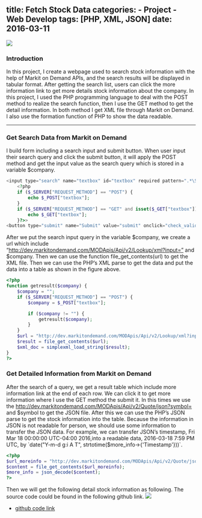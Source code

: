 title: Fetch Stock Data
categories:
    - Project
    - Web Develop
tags: [PHP, XML, JSON]
date: 2016-03-11
---
![](https://farm2.staticflickr.com/1501/25827795981_835ee7fb4b_z.jpg)

### Introduction
In this project, I create a webpage used to search stock information with the help of Markit on Demand APIs, and the search results will be displayed in tabular format. After getting the search list, users can click the more information link to get more details stock information about the company.  In this project, I used the PHP programming language to deal with the POST method to realize the search function, then I use the GET method to get the detail information. In both method I get XML file through Markit on Demand. I also use the formation function of PHP to show the data readable.
<!-- more -->
----

### Get Search Data from Markit on Demand
I build form including a search input and submit button. When user input their search query and click the submit button, it will apply the POST method and get the input value as the search query which is stored in a variable $company.

``` php
<input type="search" name="textbox" id="textbox" required pattern=".*\S{1}.*" value=
    <?php
    if ($_SERVER["REQUEST_METHOD"] == "POST") {
        echo $_POST["textbox"];
    }
    if ($_SERVER["REQUEST_METHOD"] == "GET" and isset($_GET["textbox"])) {
        echo $_GET["textbox"];
    }?>>
<button type="submit" name="Submit" value="submit" onclick="check_validation()">Submit</button>
```
After we put the search input query in the variable $company, we create a url which include “http://dev.markitondemand.com/MODApis/Api/v2/Lookup/xml?input=” and $company. Then we can use the function file_get_contents(url)  to get the XML file. Then we can use the PHP’s XML parse to get the data and put the data into a table as shown in the figure above.

``` php
<?php  
function getresult($company) {
    $company = "";
    if ($_SERVER["REQUEST_METHOD"] == "POST") {
        $company = $_POST["textbox"];

        if ($company != "") {
            getresult($company);
        }
    }
    $url = "http://dev.markitondemand.com/MODApis/Api/v2/Lookup/xml?input=" . $company;
    $result = file_get_contents($url);
    $xml_doc = simplexml_load_string($result);
}
?>
```
### Get Detailed Information from Markit on Demand

After the search of a query, we get a result table which include more information link at the end of each row. We can click it to get more information where I use the GET method the submit it. In this times we use the http://dev.markitondemand.com/MODApis/Api/v2/Quote/json?symbol= and $symbol to get the JSON file. After this we can use the PHP’s JSON parse to get the stock information into the table. Because the information in JSON is not readable for person, we should use some information to transfer the JSON data. For example, we can transfer JSON’s timestamp, Fri Mar 18 00:00:00 UTC-04:00 2016,into a readable data, 2016-03-18 7:59 PM UTC,  by `date("Y-m-d g:i A T", strtotime($more_info->{'Timestamp'}))`.

```php
<?php
$url_moreinfo = "http://dev.markitondemand.com/MODApis/Api/v2/Quote/json?symbol=" . $symbol;
$content = file_get_contents($url_moreinfo);
$more_info = json_decode($content);
?>
```

Then we will get the following detail stock information as following. The source code could be found in the following github link.
![](https://farm2.staticflickr.com/1514/25896841566_eefdfacac6.jpg)
- [github code link](https://github.com/spacime/Projects/tree/master/Fetch%20Stock%20Data)

